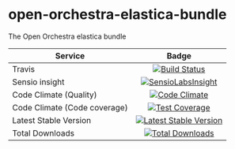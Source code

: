 open-orchestra-elastica-bundle
===========================

The Open Orchestra elastica bundle

| Service       | Badge         |
| ------------- |:-------------:|
| Travis | [![Build Status](https://travis-ci.org/open-orchestra/open-orchestra-elastica-bundle.svg?branch=1.1)](https://travis-ci.org/open-orchestra/open-orchestra-elastica-bundle) |
| Sensio insight | [![SensioLabsInsight](https://insight.sensiolabs.com/projects/71188417-f679-4f37-819e-22abc154eb25/big.png)](https://insight.sensiolabs.com/projects/71188417-f679-4f37-819e-22abc154eb25) |
| Code Climate (Quality) | [![Code Climate](https://codeclimate.com/github/open-orchestra/open-orchestra-elastica-bundle/badges/gpa.svg)](https://codeclimate.com/github/open-orchestra/open-orchestra-elastica-bundle) |
| Code Climate (Code coverage) | [![Test Coverage](https://codeclimate.com/github/open-orchestra/open-orchestra-elastica-bundle/badges/coverage.svg)](https://codeclimate.com/github/open-orchestra/open-orchestra-elastica-bundle/coverage) |
| Latest Stable Version | [![Latest Stable Version](https://poser.pugx.org/open-orchestra/open-orchestra-elastica-bundle/v/stable)](https://packagist.org/packages/open-orchestra/open-orchestra-elastica-bundle) |
| Total Downloads | [![Total Downloads](https://poser.pugx.org/open-orchestra/open-orchestra-elastica-bundle/downloads)](https://packagist.org/packages/open-orchestra/open-orchestra-elastica-bundle) |
